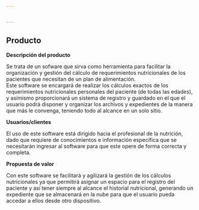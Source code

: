 ```yaml
---


---
```


<h2 id="producto"><strong>Producto</strong></h2>
<p><strong>Descripción del producto</strong></p>
<p>Se trata de un sofware que sirva como herramienta  para facilitar la organización y gestión del cálculo de requerimientos nutricionales de los pacientes que necesitan de un plan de alimentación.<br>
Este software se encargará de realizar los cálculos exactos de los requerimientos nutricionales personales del paciente (de todas las edades), y asímismo proporcionará un sistema de registro y guardado en el que el usuario podrá disponer y organizar los archivos y expedientes de la manera que más le convenga, teniendo todo al alcance en un solo sitio.</p>
<p><strong>Usuarios/clientes</strong></p>
<p>El uso de este software está dirigido hacia el profesional de la nutrición, dado que requiere de conocimientos e información específica que se necesitarán ingresar al software para que este opere de forma correcta y completa.</p>
<p><strong>Propuesta de valor</strong></p>
<p>Con este software se facilitará y agilizará la gestión de los cálculos nutricionales ya que permitirá asignar un espacio para el registro del paciente y así tener siempre al alcance el historial nutricional, generando un expediente que se almacenará en la nube para que el usuario pueda accedar a ellos desde otro dispositivo.</p>

